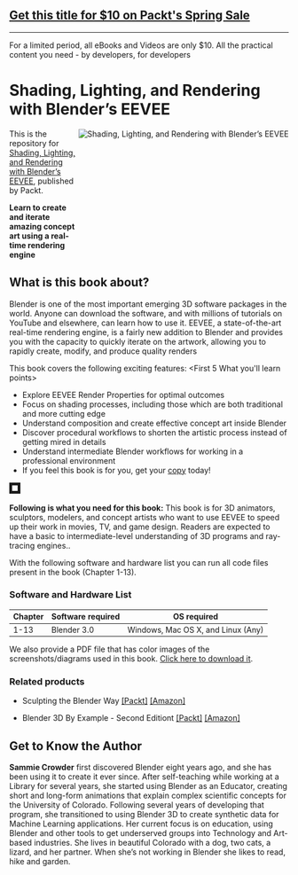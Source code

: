## [Get this title for $10 on Packt's Spring Sale](https://www.packt.com/B17901?utm_source=github&utm_medium=packt-github-repo&utm_campaign=spring_10_dollar_2022)
-----
For a limited period, all eBooks and Videos are only $10. All the practical content you need \- by developers, for developers

# Shading, Lighting, and Rendering with Blender’s EEVEE

<a href="https://www.packtpub.com/product/shading-lighting-and-rendering-with-blender-s-eevee/9781803230962"><img src="https://static.packt-cdn.com/products/9781803230962/cover/smaller" alt="Shading, Lighting, and Rendering with Blender’s EEVEE" height="256px" align="right"></a>

This is the repository for [Shading, Lighting, and Rendering with Blender’s EEVEE](https://www.packtpub.com/product/shading-lighting-and-rendering-with-blender-s-eevee/9781803230962), published by Packt.

**Learn to create and iterate amazing concept art using a real-time rendering engine**

## What is this book about?
Blender is one of the most important emerging 3D software packages in the world. Anyone can download the software, and with millions of tutorials on YouTube and elsewhere, can learn how to use it. EEVEE, a state-of-the-art real-time rendering engine, is a fairly new addition to Blender and provides you with the capacity to quickly iterate on the artwork, allowing you to rapidly create, modify, and produce quality renders

This book covers the following exciting features: <First 5 What you'll learn points>
* Explore EEVEE Render Properties for optimal outcomes
* Focus on shading processes, including those which are both traditional and more cutting edge
* Understand composition and create effective concept art inside Blender
* Discover procedural workflows to shorten the artistic process instead of getting mired in details
* Understand intermediate Blender workflows for working in a professional environment
* If you feel this book is for you, get your [copy](https://www.amazon.com/dp/10DigitISBN) today!

<a href="https://www.packtpub.com/?utm_source=github&utm_medium=banner&utm_campaign=GitHubBanner"><img src="https://raw.githubusercontent.com/PacktPublishing/GitHub/master/GitHub.png" 
alt="https://www.packtpub.com/" border="5" /></a>

**Following is what you need for this book:**
This book is for 3D animators, sculptors, modelers, and concept artists who want to use EEVEE to speed up their work in movies, TV, and game design. Readers are expected to have a basic to intermediate-level understanding of 3D programs and ray-tracing engines..

With the following software and hardware list you can run all code files present in the book (Chapter 1-13).

### Software and Hardware List

| Chapter  | Software required                   | OS required                        |
| -------- | ------------------------------------| -----------------------------------|
| 1-13        |Blender 3.0                    | Windows, Mac OS X, and Linux (Any) |


We also provide a PDF file that has color images of the screenshots/diagrams used in this book. [Click here to download it](https://static.packt-cdn.com/downloads/9781803230962_ColorImages.pdf).


### Related products <Other books you may enjoy>
* Sculpting the Blender Way [[Packt]](https://www.packtpub.com/product/sculpting-the-blender-way/9781801073875) [[Amazon]](https://www.amazon.com/dp/1801073872)

* Blender 3D By Example - Second Editiont [[Packt]](https://www.packtpub.com/product/blender-3d-by-example-second-edition/9781789612561) [[Amazon]](https://www.amazon.com/dp/178961256X)

## Get to Know the Author
**Sammie Crowder**
first discovered Blender eight years ago, and she has been using it to create it ever since. After self-teaching while working at a Library for several years, she started using Blender as an Educator, creating short and long-form animations that explain complex scientific concepts for the University of Colorado. Following several years of developing that program, she transitioned to using Blender 3D to create synthetic data for Machine Learning applications. Her current focus is on education, using Blender and other tools to get underserved groups into Technology and Art-based industries. She lives in beautiful Colorado with a dog, two cats, a lizard, and her partner. When she’s not working in Blender she likes to read, hike and garden.


